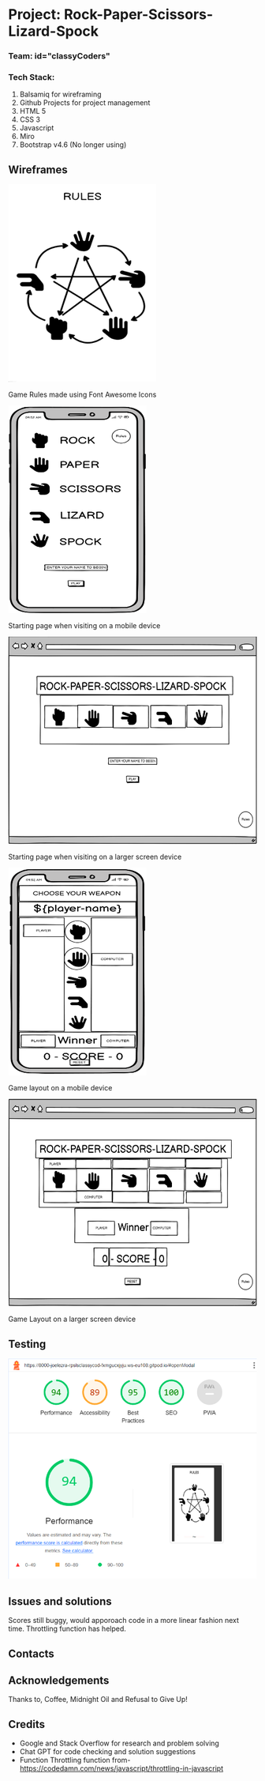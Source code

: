 # Project: Rock-Paper-Scissors-Lizard-Spock

### Team: id="classyCoders"

### Tech Stack:
1. Balsamiq for wireframing
2. Github Projects for project management
3. HTML 5
4. CSS 3
5. Javascript
6. Miro
7. Bootstrap v4.6 (No longer using)

## Wireframes
<img src="assets/images/rulespage.png" width="300" height="400">

Game Rules made using Font Awesome Icons

<img src="assets/images/section 1 mobile.png" width="280" height="420">

Starting page when visiting on a mobile device

<img src="assets/images/section 1 desktop.png" width="600" height="420">


Starting page when visiting on a larger screen device

<img src="assets/images/section 2 mobile.png" width="280" height="420">


Game layout on a mobile device

<img src="assets/images/section 2 desktop.png" width="600" height="420">


Game Layout on a larger screen device


## Testing
![Lighthouse test](/assets/images/lighthouse%20test.png)

## Issues and solutions
Scores still buggy, would apporoach code in a more linear fashion next time. Throttling function has helped.


## Contacts



## Acknowledgements

Thanks to, Coffee, Midnight Oil and Refusal to Give Up!

## Credits

- Google and Stack Overflow for research and problem solving
- Chat GPT for code checking and solution suggestions
- Function Throttling function from- https://codedamn.com/news/javascript/throttling-in-javascript
